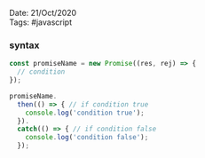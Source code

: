 Date: 21/Oct/2020  
Tags: #javascript


### syntax
```javascript
const promiseName = new Promise((res, rej) => { 
  // condition 
}); 

promiseName. 
  then(() => { // if condition true
    console.log('condition true'); 
  }). 
  catch(() => { // if condition false
    console.log('condition false'); 
  }); 




```
